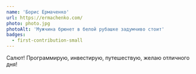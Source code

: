 ```yaml
---
name: 'Борис Ермаченко'
url: https://ermachenko.com/
photo: photo.jpg
photoAlt: 'Мужчина брюнет в белой рубашке задумчиво стоит'
badges:
  - first-contribution-small
---
```


Салют!
Программирую, инвестирую, путешествую, желаю отличного дня!
